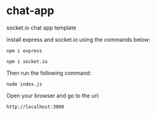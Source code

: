 # chat-app
socket.io chat app template

install express and socket.io using the commands below:

`npm i express`

`npm i socket.io`


Then run the following command: 

`node index.js`

Open your browser and go to the url: 

`http://localhost:3000`
